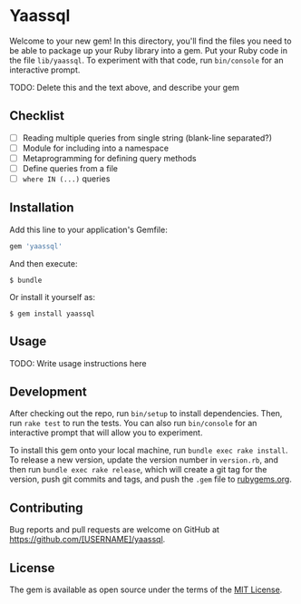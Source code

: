 # Yaassql

Welcome to your new gem! In this directory, you'll find the files you need to be able to package up your Ruby library into a gem. Put your Ruby code in the file `lib/yaassql`. To experiment with that code, run `bin/console` for an interactive prompt.

TODO: Delete this and the text above, and describe your gem

## Checklist

* [ ] Reading multiple queries from single string (blank-line separated?)
* [ ] Module for including into a namespace
* [ ] Metaprogramming for defining query methods
* [ ] Define queries from a file
* [ ] `where IN (...)` queries

## Installation

Add this line to your application's Gemfile:

```ruby
gem 'yaassql'
```

And then execute:

    $ bundle

Or install it yourself as:

    $ gem install yaassql

## Usage

TODO: Write usage instructions here

## Development

After checking out the repo, run `bin/setup` to install dependencies. Then, run `rake test` to run the tests. You can also run `bin/console` for an interactive prompt that will allow you to experiment.

To install this gem onto your local machine, run `bundle exec rake install`. To release a new version, update the version number in `version.rb`, and then run `bundle exec rake release`, which will create a git tag for the version, push git commits and tags, and push the `.gem` file to [rubygems.org](https://rubygems.org).

## Contributing

Bug reports and pull requests are welcome on GitHub at https://github.com/[USERNAME]/yaassql.


## License

The gem is available as open source under the terms of the [MIT License](http://opensource.org/licenses/MIT).

